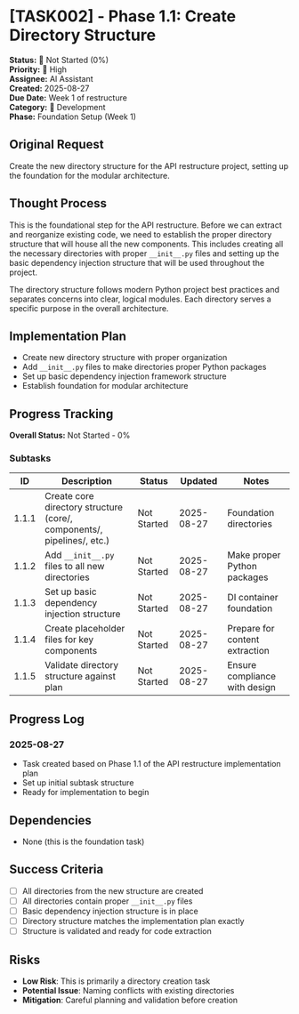 # [TASK002] - Phase 1.1: Create Directory Structure

**Status:** 🔴 Not Started (0%)  
**Priority:** 🔴 High  
**Assignee:** AI Assistant  
**Created:** 2025-08-27  
**Due Date:** Week 1 of restructure  
**Category:** 🔧 Development  
**Phase:** Foundation Setup (Week 1)

## Original Request
Create the new directory structure for the API restructure project, setting up the foundation for the modular architecture.

## Thought Process
This is the foundational step for the API restructure. Before we can extract and reorganize existing code, we need to establish the proper directory structure that will house all the new components. This includes creating all the necessary directories with proper `__init__.py` files and setting up the basic dependency injection structure that will be used throughout the project.

The directory structure follows modern Python project best practices and separates concerns into clear, logical modules. Each directory serves a specific purpose in the overall architecture.

## Implementation Plan
- Create new directory structure with proper organization
- Add `__init__.py` files to make directories proper Python packages
- Set up basic dependency injection framework structure
- Establish foundation for modular architecture

## Progress Tracking

**Overall Status:** Not Started - 0%

### Subtasks
| ID | Description | Status | Updated | Notes |
|----|-------------|--------|---------|-------|
| 1.1.1 | Create core directory structure (core/, components/, pipelines/, etc.) | Not Started | 2025-08-27 | Foundation directories |
| 1.1.2 | Add `__init__.py` files to all new directories | Not Started | 2025-08-27 | Make proper Python packages |
| 1.1.3 | Set up basic dependency injection structure | Not Started | 2025-08-27 | DI container foundation |
| 1.1.4 | Create placeholder files for key components | Not Started | 2025-08-27 | Prepare for content extraction |
| 1.1.5 | Validate directory structure against plan | Not Started | 2025-08-27 | Ensure compliance with design |

## Progress Log
### 2025-08-27
- Task created based on Phase 1.1 of the API restructure implementation plan
- Set up initial subtask structure
- Ready for implementation to begin

## Dependencies
- None (this is the foundation task)

## Success Criteria
- [ ] All directories from the new structure are created
- [ ] All directories contain proper `__init__.py` files
- [ ] Basic dependency injection structure is in place
- [ ] Directory structure matches the implementation plan exactly
- [ ] Structure is validated and ready for code extraction

## Risks
- **Low Risk**: This is primarily a directory creation task
- **Potential Issue**: Naming conflicts with existing directories
- **Mitigation**: Careful planning and validation before creation
